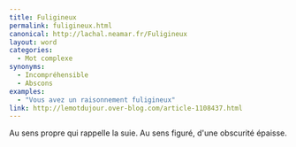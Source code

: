 ```yaml
---
title: Fuligineux
permalink: fuligineux.html
canonical: http://lachal.neamar.fr/Fuligineux
layout: word
categories:
  - Mot complexe
synonyms:
  - Incompréhensible
  - Abscons
examples:
  - "Vous avez un raisonnement fuligineux"
link: http://lemotdujour.over-blog.com/article-1108437.html
---
```


Au sens propre qui rappelle la suie.
Au sens figuré, d'une obscurité épaisse.

